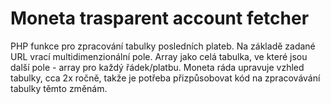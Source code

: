 # Moneta trasparent account fetcher
PHP funkce pro zpracování tabulky posledních plateb. Na základě zadané URL vrací multidimenzionální pole. Array jako celá tabulka, ve které jsou další pole - array pro každý řádek/platbu.
Moneta ráda upravuje vzhled tabulky, cca 2x ročně, takže je potřeba přizpůsobovat kód na zpracovávání tabulky těmto změnám.
